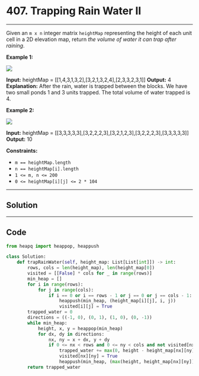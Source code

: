 # 407. Trapping Rain Water II

---

Given an `m x n` integer matrix `heightMap` representing the height of each unit cell in a 2D elevation map, return _the volume of water it can trap after raining_.

 

**Example 1:**

![](https://assets.leetcode.com/uploads/2021/04/08/trap1-3d.jpg)


**Input:** heightMap = [[1,4,3,1,3,2],[3,2,1,3,2,4],[2,3,3,2,3,1]]
**Output:** 4
**Explanation:** After the rain, water is trapped between the blocks.
We have two small ponds 1 and 3 units trapped.
The total volume of water trapped is 4.


**Example 2:**

![](https://assets.leetcode.com/uploads/2021/04/08/trap2-3d.jpg)


**Input:** heightMap = [[3,3,3,3,3],[3,2,2,2,3],[3,2,1,2,3],[3,2,2,2,3],[3,3,3,3,3]]
**Output:** 10


 

**Constraints:**

  * `m == heightMap.length`
  * `n == heightMap[i].length`
  * `1 <= m, n <= 200`
  * `0 <= heightMap[i][j] <= 2 * 104`

---

## Solution



---

## Code
```python
from heapq import heappop, heappush 

class Solution:
    def trapRainWater(self, height_map: List[List[int]]) -> int:
        rows, cols = len(height_map), len(height_map[0])
        visited = [[False] * cols for _ in range(rows)]
        min_heap = []
        for i in range(rows):
            for j in range(cols):
                if i == 0 or i == rows - 1 or j == 0 or j == cols - 1:
                    heappush(min_heap, (height_map[i][j], i, j))
                    visited[i][j] = True
        trapped_water = 0
        directions = ((-1, 0), (0, 1), (1, 0), (0, -1))
        while min_heap:
            height, x, y = heappop(min_heap)
            for dx, dy in directions:
                nx, ny = x + dx, y + dy
                if 0 <= nx < rows and 0 <= ny < cols and not visited[nx][ny]:
                    trapped_water += max(0, height - height_map[nx][ny])
                    visited[nx][ny] = True
                    heappush(min_heap, (max(height, height_map[nx][ny]), nx, ny))
        return trapped_water
```